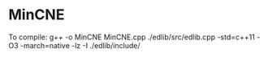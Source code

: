 # MinCNE
To compile:
  g++ -o MinCNE MinCNE.cpp ./edlib/src/edlib.cpp -std=c++11 -O3 -march=native -lz -I ./edlib/include/
